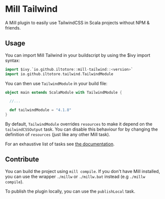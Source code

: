 # Mill Tailwind

A Mill plugin to easily use TailwindCSS in Scala projects without NPM & friends.

## Usage

You can import Mill Tailwind in your buildscript by using the $ivy import syntax:

```scala
import $ivy.`io.github.iltotore::mill-tailwind::<version>`
import io.github.iltotore.tailwind.TailwindModule
```

You can then use `TailwindModule` in your build file:

```scala
object main extends ScalaModule with TailwindModule {

  //...

  def tailwindModule = "4.1.8"
}
```

By default, `TailwindModule` overrides `resources` to make it depend on the `tailwindCSSOutput` task.
You can disable this behaviour for by changing the definition of `resources` (just like any other Mill task).

For an exhaustive list of tasks see [the documentation](https://iltotore.github.io/mill-tailwind/io/github/iltotore/tailwind/TailwindModule.html).

## Contribute

You can build the project using `mill compile`. If you don't have Mill installed, you can use the wrapper `./millw`
or `./millw.bat` instead (e.g `./millw compile`).

To publish the plugin locally, you can use the `publishLocal` task.